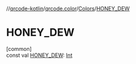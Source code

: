 //[qrcode-kotlin](../../../index.md)/[qrcode.color](../index.md)/[Colors](index.md)/[HONEY_DEW](-h-o-n-e-y_-d-e-w.md)

# HONEY_DEW

[common]\
const val [HONEY_DEW](-h-o-n-e-y_-d-e-w.md): [Int](https://kotlinlang.org/api/latest/jvm/stdlib/kotlin/-int/index.html)
